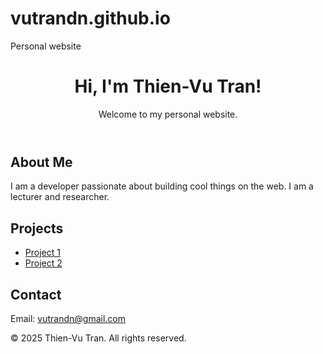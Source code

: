 # vutrandn.github.io
Personal website
<!DOCTYPE html>
<html lang="en">
<head>
  <meta charset="UTF-8">
  <title> study - Share - Shine website </title>
  <meta name="viewport" content="width=device-width, initial-scale=1.0">
  <link rel="stylesheet" href="style.css">
</head>
<body>
  <header>
    <h1>Hi, I'm Thien-Vu Tran!</h1>
    <p>Welcome to my personal website.</p>
  </header>
  <main>
    <section>
      <h2>About Me</h2>
      <p>
        I am a developer passionate about building cool things on the web.  
        I am a lecturer and researcher.
      </p>
    </section>
    <section>
      <h2>Projects</h2>
      <ul>
        <li><a href="https://github.com/vutrandn/project1">Project 1</a></li>
        <li><a href="https://github.com/vutrandn/project2">Project 2</a></li>
        <!-- Add more projects here -->
      </ul>
    </section>
    <section>
      <h2>Contact</h2>
      <p>Email: <a href="mailto:your.email@example.com">vutrandn@gmail.com</a></p>
    </section>
  </main>
  <footer>
    &copy; 2025 Thien-Vu Tran. All rights reserved.
  </footer>
</body>
</html>
